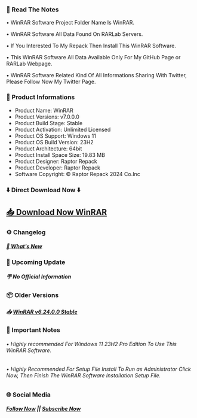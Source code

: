 ### 📝 Read The Notes

• WinRAR Software Project Folder Name  Is WinRAR.

• WinRAR Software All Data Found On RARLab Servers.

• If You Interested To My Repack Then Install This WinRAR Software.

• This WinRAR Software All Data Available Only For My GitHub Page or RARLab Webpage.

• WinRAR Software Related Kind Of All Informations Sharing With Twitter, Please Follow Now My Twitter Page.

### 📑 Product Informations

- Product Name: WinRAR
- Product Versions: v7.0.0.0
- Product Build Stage: Stable
- Product Activation: Unlimited Licensed 
- Product OS Support: Windows 11
- Product OS Build Version: 23H2
- Product Architecture: 64bit
- Product Install Space Size: 19.83 MB
- Product Designer: Raptor Repack
- Product Developer: Raptor Repack
- Software Copyright: © Raptor Repack 2024 Co.Inc

### ⬇️ Direct Download Now ⬇️

## [📥 Download Now WinRAR](https://github.com/RaptorRepack/RaptorRepack/releases/download/Download/WinRAR_v7.0.0.0.exe)

### ⚙️ Changelog

##### [💎 What's New](https://github.com/RaptorRepack/WinRAR/releases/tag/v7.0.0)

### 📢 Upcoming Update

##### 🪧 No Official Information

### 📦 Older Versions

##### 📥 [WinRAR v6.24.0.0 Stable](https://github.com/RaptorRepack/WinRAR/releases/tag/v6.24)

### 📝 Important Notes

###### • Highly recommended For Windows 11 23H2 Pro Edition To Use This WinRAR Software.

###### • Highly Recommended For Setup File Install To Run as Administrator Click Now, Then Finish The WinRAR Software Installation Setup File.

### 🌐 Social Media

##### [Follow Now](https://twitter.com/raptorrepack) || [Subscribe Now](https://youtube.com/@RaptorRepack)
